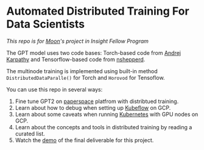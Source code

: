 # Automated Distributed Training For Data Scientists

*This repo is for [Moon](https://www.linkedin.com/in/moonyuema/)'s project in Insight Fellow Program*

The GPT model uses two code bases: Torch-based code from [Andrej Karpathy](https://github.com/karpathy/minGPT) and Tensorflow-based code from [nshepperd](https://github.com/nshepperd/gpt-2).

The multinode training is implemented using built-in method `DistributedDataParalle()` for Torch and `Horovod` for Tensoflow.

You can use this repo in several ways:
1. Fine tune GPT2 on [paperspace](https://www.paperspace.com/home?utm_expid=.XZhCPCNrQCuE1jH9t8bIgg.1&utm_referrer=https%3A%2F%2Fwww.google.com%2F) platfrom with distribtued training.
2. Learn about how to debug when setting up [Kubeflow](https://www.kubeflow.org/) on GCP.
3. Learn about some caveats when running [Kubernetes](https://cloud.google.com/kubernetes-engine/docs/how-to/gpus) with GPU nodes on GCP.
4. Learn about the concepts and tools in distributed training by reading a curated list.
5. Watch the [demo](https://drive.google.com/file/d/1PIz6eruE7x0P6MbpC0sz8bMfs1QpXoxW/view?usp=sharing) of the final deliverable for this project.


